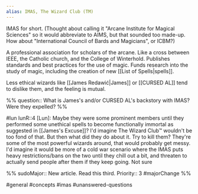 ```yaml
---
alias: IMAS, The Wizard Club (TM)
---
```


IMAS for short. (Thought about calling it "Arcane Institute for Magical Sciences" so it would abbreviate to AIMS, but that sounded too made-up. How about "International Council of Bards and Magicians", or ICBM?)

A professional association for scholars of the arcane. Like a cross between IEEE, the Catholic church, and the College of Winterhold. Publishes standards and best practices for the use of magic. Funds research into the study of magic, including the creation of new [[List of Spells|spells]].

Less ethical wizards like [[James Redawić|James]] or [[CURSED AL]] tend to dislike them, and the feeling is mutual.

%%
question:: What is James's and/or CURSED AL's backstory with IMAS? Were they expelled?
%%

#lun 
lunR::4
[Lun]: Maybe they were some prominent members until they performed some unethical spells to become functionally immortal as suggested in [[James's Excuse]]? I'd imagine The Wizard Club™ wouldn't be too fond of that. But then what did they do about it. Try to kill them? They're some of the most powerful wizards around, that would probably get messy. I'd imagine it would be more of a cold war scenario where the IMAS puts heavy restrictions/bans on the two until they chill out a bit, and threaten to actually send people after them if they keep going. Not sure

%%
sudoMajor:: New article. Read this third.
Priority:: 3
#majorChange 
%%

#general #concepts #imas #unanswered-questions 